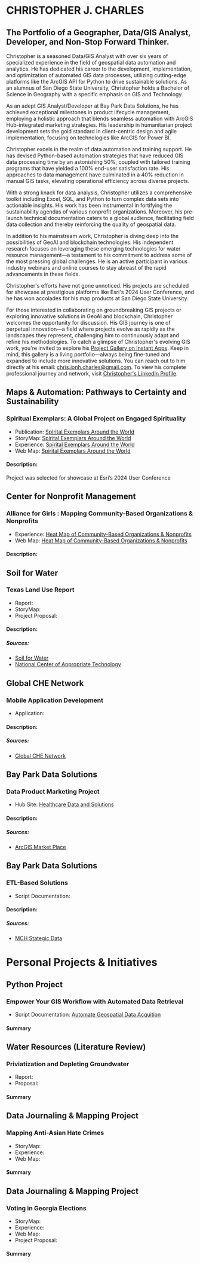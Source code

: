 # CHRISTOPHER J. CHARLES
## The Portfolio of a Geographer, Data/GIS Analyst, Developer, and Non-Stop Forward Thinker.

Christopher is a seasoned Data/GIS Analyst with over six years of specialized experience in the field of geospatial data automation and analytics. He has dedicated his career to the development, implementation, and optimization of automated GIS data processes, utilizing cutting-edge platforms like the ArcGIS API for Python to drive sustainable solutions. As an alumnus of San Diego State University, Christopher holds a Bachelor of Science in Geography with a specific emphasis on GIS and Technology.

As an adept GIS Analyst/Developer at Bay Park Data Solutions, he has achieved exceptional milestones in product lifecycle management, employing a holistic approach that blends seamless automation with ArcGIS Hub-integrated marketing strategies. His leadership in humanitarian project development sets the gold standard in client-centric design and agile implementation, focusing on technologies like ArcGIS for Power BI.

Christopher excels in the realm of data automation and training support. He has devised Python-based automation strategies that have reduced GIS data processing time by an astonishing 50%, coupled with tailored training programs that have yielded a 100% end-user satisfaction rate. His approaches to data management have culminated in a 40% reduction in manual GIS tasks, elevating operational efficiency across diverse projects.

With a strong knack for data analysis, Christopher utilizes a comprehensive toolkit including Excel, SQL, and Python to turn complex data sets into actionable insights. His work has been instrumental in fortifying the sustainability agendas of various nonprofit organizations. Moreover, his pre-launch technical documentation caters to a global audience, facilitating field data collection and thereby reinforcing the quality of geospatial data.

In addition to his mainstream work, Christopher is diving deep into the possibilities of GeoAI and blockchain technologies. His independent research focuses on leveraging these emerging technologies for water resource management—a testament to his commitment to address some of the most pressing global challenges. He is an active participant in various industry webinars and online courses to stay abreast of the rapid advancements in these fields.

Christopher's efforts have not gone unnoticed. His projects are scheduled for showcase at prestigious platforms like Esri's 2024 User Conference, and he has won accolades for his map products at San Diego State University.

For those interested in collaborating on groundbreaking GIS projects or exploring innovative solutions in GeoAI and blockchain, Christopher welcomes the opportunity for discussion. His GIS journey is one of perpetual innovation—a field where projects evolve as rapidly as the landscapes they represent, challenging him to continuously adapt and refine his methodologies. To catch a glimpse of Christopher's evolving GIS work, you're invited to explore his [Project Gallery on Instant Apps](https://arcg.is/1zvHm8). Keep in mind, this gallery is a living portfolio—always being fine-tuned and expanded to include more innovative solutions. You can reach out to him directly at his email: [chris.jonh.charles@gmail.com](mailto:chris.jonh.charles@gmail.com). To view his complete professional journey and network, visit [Christopher's LinkedIn Profile](www.linkedin.com/in/chrisjonhcharles/).

## Maps & Automation: Pathways to Certainty and Sustainability 
### Spiritual Exemplars: A Global Project on Engaged Spirituality
- Publication: [Spirital Exemplars Around the World](https://crcc.usc.edu/spiritual-exemplars-around-the-world/)  
- StoryMap: [Spirital Exemplars Around the World](https://arcg.is/mTGfb)  
- Experience: [Spirital Exemplars Around the World](https://arcg.is/1f8mHP)  
- Web Map: [Spirital Exemplars Around the World](https://arcg.is/1mHuyf)  
#### Description:  
Project was selected for showcase at Esri’s 2024 User Conference

## Center for Nonprofit Management  
### Alliance for Girls : Mapping Community-Based Organizations & Nonprofits  
- Experience: [Heat Map of Community-Based Organizations & Nonprofits](https://arcg.is/1mrv1D)  
- Web Map: [Heat Map of Community-Based Organizations & Nonprofits](https://arcg.is/nXWiK)  
#### Description:  


## Soil for Water  
### Texas Land Use Report  

- Report:  
- StoryMap:  
- Project Proposal:  
#### Description:  

##### Sources:  
- [Soil for Water](https://soilforwater.org/)  
- [National Center of Appropriate Technology](https://www.ncat.org/)  

## Global CHE Network  
### Mobile Application Development  
- Application:  
#### Description:  

##### Sources:  
- [Global CHE Network](https://chenetwork.org/)  


## Bay Park Data Solutions  
### Data Product Marketing Project  
- Hub Site: [Healthcare Data and Solutions](https://arcg.is/W4v040)  
#### Description:  

##### Sources:  
- [ArcGIS Market Place](https://www.esri.com/en-us/arcgis-marketplace/products?q=bay+park&s=Newest)  


## Bay Park Data Solutions  
### ETL-Based Solutions  
- Script Documentation:  
#### Description:  

##### Sources:  
- [MCH Stategic Data](https://www.mchdata.com/)  




# Personal Projects & Initiatives  

## Python Project  
### Empower Your GIS Workflow with Automated Data Retrieval   
- Script Documentation: [Automate Geospatial Data Acquition](https://github.com/cartopher/automate-sangis-python.gAuit)  
#### Summary


## Water Resources (Literature Review)
### Priviatization and Depleting Groundwater  
- Report:  
- Proposal:  
#### Summary


## Data Journaling & Mapping Project
### Mapping Anti-Asian Hate Crimes  
- StoryMap:  
- Experience:  
- Web Map:  
#### Summary


## Data Journaling & Mapping Project  
### Voting in Georgia Elections  
- StoryMap:  
- Experience:  
- Web Map:  
- Project Proposal:  
#### Summary
